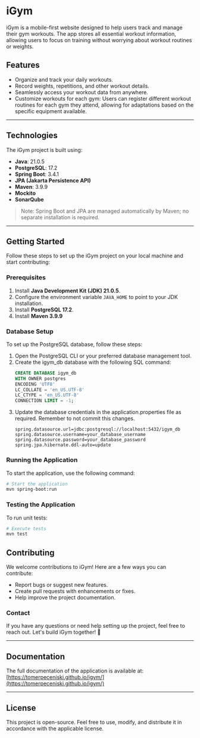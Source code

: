 # iGym
iGym is a mobile-first website designed to help users track and manage their gym workouts. The app stores all essential workout information, allowing users to focus on training without worrying about workout routines or weights.

## Features
- Organize and track your daily workouts.
- Record weights, repetitions, and other workout details.
- Seamlessly access your workout data from anywhere.
- Customize workouts for each gym: Users can register different workout routines for each gym they attend, allowing for adaptations based on the specific equipment available.

---

## Technologies
The iGym project is built using:
- **Java**: 21.0.5
- **PostgreSQL**: 17.2
- **Spring Boot**: 3.4.1
- **JPA (Jakarta Persistence API)**
- **Maven**: 3.9.9
- **Mockito**
- **SonarQube**

> Note: Spring Boot and JPA are managed automatically by Maven; no separate installation is required.

---

## Getting Started

Follow these steps to set up the iGym project on your local machine and start contributing:

### Prerequisites
1. Install **Java Development Kit (JDK) 21.0.5**.
2. Configure the environment variable `JAVA_HOME` to point to your JDK installation.
3. Install **PostgreSQL 17.2**.
4. Install **Maven 3.9.9**

### Database Setup
To set up the PostgreSQL database, follow these steps:

1. Open the PostgreSQL CLI or your preferred database management tool.
2. Create the igym_db database with the following SQL command:
   ```sql
   CREATE DATABASE igym_db
   WITH OWNER postgres
   ENCODING 'UTF8'
   LC_COLLATE = 'en_US.UTF-8'
   LC_CTYPE = 'en_US.UTF-8'
   CONNECTION LIMIT = -1;
   ```
3. Update the database credentials in the application.properties file as required. Remember to not commit this changes.
    ```
    spring.datasource.url=jdbc:postgresql://localhost:5432/igym_db
    spring.datasource.username=your_database_username
    spring.datasource.password=your_database_password
    spring.jpa.hibernate.ddl-auto=update
    ```

### Running the Application
To start the application, use the following command:
```bash
# Start the application
mvn spring-boot:run
```

### Testing the Application
To run unit tests:
```bash
# Execute tests
mvn test
```

## Contributing
We welcome contributions to iGym! Here are a few ways you can contribute:
- Report bugs or suggest new features.
- Create pull requests with enhancements or fixes.
- Help improve the project documentation.

### Contact
If you have any questions or need help setting up the project, feel free to reach out. Let's build iGym together! 💪

---

## Documentation

The full documentation of the application is available at: [https://tomerpeceniski.github.io/igym/](https://tomerpeceniski.github.io/igym/)


---

## License
This project is open-source. Feel free to use, modify, and distribute it in accordance with the applicable license.
